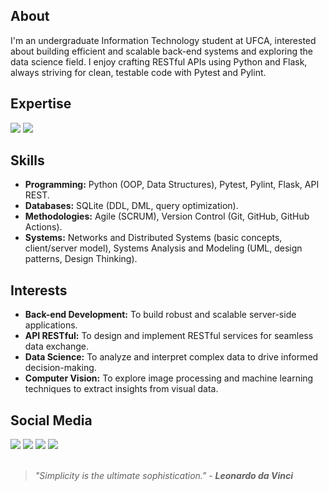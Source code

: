 ## About
I'm an undergraduate Information Technology student at UFCA, interested about building efficient and scalable back-end systems and exploring the data science field. I enjoy crafting RESTful APIs using Python and Flask, always striving for clean, testable code with Pytest and Pylint.

## Expertise
    
<img src="https://img.shields.io/badge/Python-%230E0E0E?style=for-the-badge&logo=python&logoColor=white" /> <img src="https://img.shields.io/badge/Flask-%230E0E0E?style=for-the-badge&logo=flask&logoColor=white" />

## Skills
* **Programming:** Python (OOP, Data Structures), Pytest, Pylint, Flask, API REST.
* **Databases:** SQLite (DDL, DML, query optimization).
* **Methodologies:** Agile (SCRUM), Version Control (Git, GitHub, GitHub Actions).
* **Systems:** Networks and Distributed Systems (basic concepts, client/server model), Systems Analysis and Modeling (UML, design patterns, Design Thinking).

## Interests
* **Back-end Development:** To build robust and scalable server-side applications.
* **API RESTful:** To design and implement RESTful services for seamless data exchange.
* **Data Science:** To analyze and interpret complex data to drive informed decision-making.
* **Computer Vision:** To explore image processing and machine learning techniques to extract insights from visual data.

## Social Media
 
<div> 
  <a target="_blank" href="mailto:dev.vitruvius@gmail.com"><img src="https://img.shields.io/badge/-Gmail-%230E0E0E?style=for-the-badge&logo=gmail&logoColor=white" target="_blank"></a>
  <a target="_blank" href="https://www.linkedin.com/in/devitruvius"><img src="https://img.shields.io/badge/-LinkedIn-%230E0E0E?style=for-the-badge&logo=linkedin&logoColor=white" target="_blank"></a>
  <a target="_blank" href="https://www.youtube.com/@dev.vitruvius"><img src="https://img.shields.io/badge/YouTube-%230E0E0E.svg?style=for-the-badge&logo=YouTube&logoColor=white"></a>
  <a target="_blank" href="https://devitruvius.itch.io"><img src="https://img.shields.io/badge/itch.io-%230E0E0E.svg?style=for-the-badge&logo=itch.io&logoColor=white"></a>

</div>


<br>

> *"Simplicity is the ultimate sophistication." - **Leonardo da Vinci***<br>
